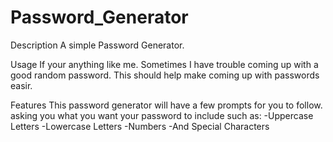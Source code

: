 # Password_Generator
Description
A simple Password Generator.

Usage
If your anything like me. Sometimes I have trouble coming up with a good random password. This should help make coming up with passwords easir.

Features
This password generator will have a few prompts for you to follow. asking you what you want your password to include such as:
-Uppercase Letters
-Lowercase Letters
-Numbers
-And Special Characters

